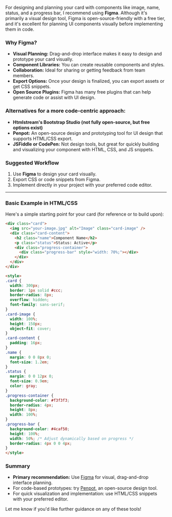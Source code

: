 For designing and planning your card with components like image, name, status, and a progress bar, I recommend using **Figma**. Although it's primarily a visual design tool, Figma is open-source-friendly with a free tier, and it's excellent for planning UI components visually before implementing them in code.

### Why Figma?
- **Visual Planning:** Drag-and-drop interface makes it easy to design and prototype your card visually.
- **Component Libraries:** You can create reusable components and styles.
- **Collaboration:** Ideal for sharing or getting feedback from team members.
- **Export Options:** Once your design is finalized, you can export assets or get CSS snippets.
- **Open Source Plugins:** Figma has many free plugins that can help generate code or assist with UI design.

### Alternatives for a more code-centric approach:
- **Htmlstream's Bootstrap Studio (not fully open-source, but free options exist)**
- **Penpot:** An open-source design and prototyping tool for UI design that supports HTML/CSS export.
- **JSFiddle or CodePen:** Not design tools, but great for quickly building and visualizing your component with HTML, CSS, and JS snippets.

### Suggested Workflow
1. Use **Figma** to design your card visually.
2. Export CSS or code snippets from Figma.
3. Implement directly in your project with your preferred code editor.

---

### Basic Example in HTML/CSS
Here's a simple starting point for your card (for reference or to build upon):

```html
<div class="card">
  <img src="your-image.jpg" alt="Image" class="card-image" />
  <div class="card-content">
    <h2 class="name">Component Name</h2>
    <p class="status">Status: Active</p>
    <div class="progress-container">
      <div class="progress-bar" style="width: 70%;"></div>
    </div>
  </div>
</div>

<style>
.card {
  width: 300px;
  border: 1px solid #ccc;
  border-radius: 8px;
  overflow: hidden;
  font-family: sans-serif;
}
.card-image {
  width: 100%;
  height: 150px;
  object-fit: cover;
}
.card-content {
  padding: 16px;
}
.name {
  margin: 0 0 8px 0;
  font-size: 1.2em;
}
.status {
  margin: 0 0 12px 0;
  font-size: 0.9em;
  color: gray;
}
.progress-container {
  background-color: #f3f3f3;
  border-radius: 4px;
  height: 8px;
  width: 100%;
}
.progress-bar {
  background-color: #4caf50;
  height: 100%;
  width: 50%; /* Adjust dynamically based on progress */
  border-radius: 4px 0 0 4px;
}
</style>
```

### Summary
- **Primary recommendation:** Use [Figma](https://figma.com) for visual, drag-and-drop interface planning.
- For code-based prototypes: try [Penpot](https://penpot.app/), an open-source design tool.
- For quick visualization and implementation: use HTML/CSS snippets with your preferred editor.

Let me know if you'd like further guidance on any of these tools!